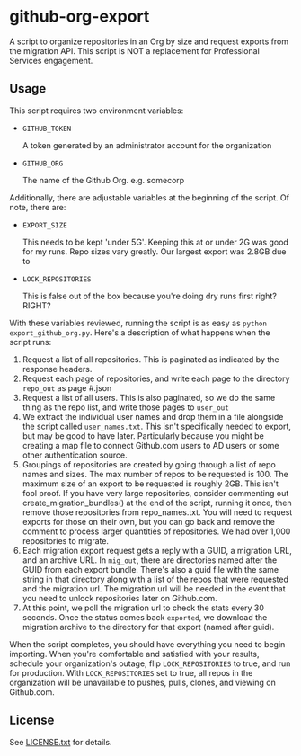 # github-org-export
A script to organize repositories in an Org by size and request exports from the migration API. This script is NOT a replacement for Professional Services engagement.

## Usage
This script requires two environment variables:
 - `GITHUB_TOKEN`
   
   A token generated by an administrator account for the organization
 - `GITHUB_ORG`
   
   The name of the Github Org. e.g. somecorp

Additionally, there are adjustable variables at the beginning of the script. Of note, there are:
 - `EXPORT_SIZE`
   
   This needs to be kept 'under 5G'. Keeping this at or under 2G was good for my runs. Repo sizes vary greatly. Our largest export was 2.8GB due to 
 - `LOCK_REPOSITORIES`
   
   This is false out of the box because you're doing dry runs first right? RIGHT?

With these variables reviewed, running the script is as easy as `python export_github_org.py`. Here's a description of what happens when the script runs:

 1. Request a list of all repositories. This is paginated as indicated by the response headers.
 2. Request each page of repositories, and write each page to the directory `repo_out` as page #.json
 3. Request a list of all users. This is also paginated, so we do the same thing as the repo list, and write those pages to `user_out`
 4. We extract the individual user names and drop them in a file alongside the script called `user_names.txt`. This isn't specifically needed to export, but may be good to have later. Particularly because you might be creating a map file to connect Github.com users to AD users or some other authentication source.
 5. Groupings of repositories are created by going through a list of repo names and sizes. The max number of repos to be requested is 100. The maximum size of an export to be requested is roughly 2GB. This isn't fool proof. If you have very large repositories, consider commenting out create_migration_bundles() at the end of the script, running it once, then remove those repositories from repo_names.txt. You will need to request exports for those on their own, but you can go back and remove the comment to process larger quantities of repositories. We had over 1,000 repositories to migrate.
 6. Each migration export request gets a reply with a GUID, a migration URL, and an archive URL. In `mig_out`, there are directories named after the GUID from each export bundle. There's also a guid file with the same string in that directory along with a list of the repos that were requested and the migration url. The migration url will be needed in the event that you need to unlock repositories later on Github.com.
 7. At this point, we poll the migration url to check the stats every 30 seconds. Once the status comes back `exported`, we download the migration archive to the directory for that export (named after guid).

When the script completes, you should have everything you need to begin importing. When you're comfortable and satisfied with your results, schedule your organization's outage, flip `LOCK_REPOSITORIES` to true, and run for production. With `LOCK_REPOSITORIES` set to true, all repos in the organization will be unavailable to pushes, pulls, clones, and viewing on Github.com.

## License
 See [LICENSE.txt](LICENSE.txt) for details.